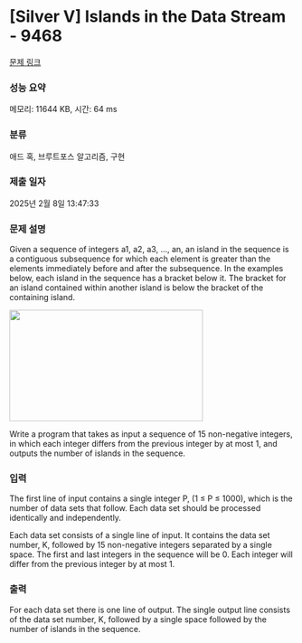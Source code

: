 # [Silver V] Islands in the Data Stream - 9468 

[문제 링크](https://www.acmicpc.net/problem/9468) 

### 성능 요약

메모리: 11644 KB, 시간: 64 ms

### 분류

애드 혹, 브루트포스 알고리즘, 구현

### 제출 일자

2025년 2월 8일 13:47:33

### 문제 설명

<p>Given a sequence of integers a1, a2, a3, …, an, an island in the sequence is a contiguous subsequence for which each element is greater than the elements immediately before and after the subsequence. In the examples below, each island in the sequence has a bracket below it. The bracket for an island contained within another island is below the bracket of the containing island.</p>

<p><img alt="" src="https://www.acmicpc.net/upload/images/ids.png" style="height:197px; width:342px"></p>

<p>Write a program that takes as input a sequence of 15 non-negative integers, in which each integer differs from the previous integer by at most 1, and outputs the number of islands in the sequence.</p>

### 입력 

 <p>The first line of input contains a single integer P, (1 ≤ P ≤ 1000), which is the number of data sets that follow. Each data set should be processed identically and independently.</p>

<p>Each data set consists of a single line of input. It contains the data set number, K, followed by 15 non-negative integers separated by a single space. The first and last integers in the sequence will be 0. Each integer will differ from the previous integer by at most 1.</p>

### 출력 

 <p>For each data set there is one line of output. The single output line consists of the data set number, K, followed by a single space followed by the number of islands in the sequence.</p>

